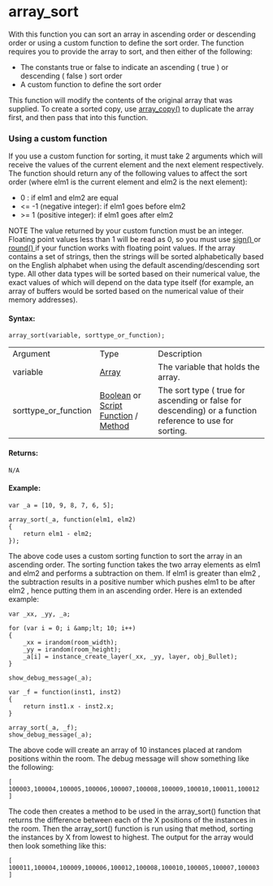 #  array_sort 

With this function you can sort an array in ascending order or
descending order or using a custom function to define the sort order.
The function requires you to provide the array to sort, and then either
of the following:

-   The constants true or false to indicate an ascending ( true ) or
    descending ( false ) sort order
-   A custom function to define the sort order

This function will modify the contents of the original array that was
supplied. To create a sorted copy, use [array_copy()](array_copy) to
duplicate the array first, and then pass that into this function.

### Using a custom function

If you use a custom function for sorting, it must take 2 arguments which
will receive the values of the current element and the next element
respectively. The function should return any of the following values to
affect the sort order (where elm1 is the current element and elm2 is the
next element):

-    0 : if elm1 and elm2 are equal
-    \<= -1 (negative integer): if elm1 goes before elm2
-    \>= 1 (positive integer): if elm1 goes after elm2

NOTE The value returned by your custom function must be an integer.
Floating point values less than 1 will be read as 0, so you must use [
sign() ](../Maths_And_Numbers/Number_Functions/sign) or [ round()
](../Maths_And_Numbers/Number_Functions/round) if your function
works with floating point values. If the array contains a set of
strings, then the strings will be sorted alphabetically based on the
English alphabet when using the default ascending/descending sort type.
All other data types will be sorted based on their numerical value, the
exact values of which will depend on the data type itself (for example,
an array of buffers would be sorted based on the numerical value of
their memory addresses).

#### Syntax:

``` gml
array_sort(variable, sorttype_or_function);
```

|                          |                                                                                                                                                                                                                                                 |                                                                                                               |
|--------------------------|-------------------------------------------------------------------------------------------------------------------------------------------------------------------------------------------------------------------------------------------------|---------------------------------------------------------------------------------------------------------------|
| Argument                 | Type                                                                                                                                                                                                                                            | Description                                                                                                   |
| variable                 |  [Array](../../../../GameMaker_Language/GML_Overview/Arrays)                                                                                                                                                                                | The variable that holds the array.                                                                            |
|  sorttype_or_function    |  [Boolean](../../../../GameMaker_Language/GML_Overview/Data_Types) or [Script Function](../../../../GameMaker_Language/GML_Overview/Script_Functions) / [Method](../../../../GameMaker_Language/GML_Overview/Method_Variables)      | The sort type ( true for ascending or false for descending) or a function reference to use for sorting.       |

#### Returns:

``` gml
N/A
```

#### Example:

``` gml
var _a = [10, 9, 8, 7, 6, 5];

array_sort(_a, function(elm1, elm2)
{
    return elm1 - elm2;
});
```

The above code uses a custom sorting function to sort the array in an
ascending order. The sorting function takes the two array elements as
elm1 and elm2 and performs a subtraction on them. If elm1 is greater
than elm2 , the subtraction results in a positive number which pushes
elm1 to be after elm2 , hence putting them in an ascending order. Here
is an extended example:

``` gml
var _xx, _yy, _a;

for (var i = 0; i &amp;lt; 10; i++)
{
    _xx = irandom(room_width);
    _yy = irandom(room_height);
    _a[i] = instance_create_layer(_xx, _yy, layer, obj_Bullet);
}

show_debug_message(_a);

var _f = function(inst1, inst2)
{
    return inst1.x - inst2.x;
}

array_sort(_a, _f);
show_debug_message(_a);
```

The above code will create an array of 10 instances placed at random
positions within the room. The debug message will show something like
the following:

``` gml
[ 100003,100004,100005,100006,100007,100008,100009,100010,100011,100012 ]
```

The code then creates a method to be used in the array_sort() function
that returns the difference between each of the X positions of the
instances in the room. Then the array_sort() function is run using that
method, sorting the instances by X from lowest to highest. The output
for the array would then look something like this:

``` gml
[ 100011,100004,100009,100006,100012,100008,100010,100005,100007,100003 ]
```
